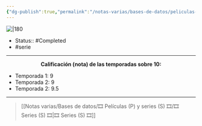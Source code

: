 ```yaml
---
{"dg-publish":true,"permalink":"/notas-varias/bases-de-datos/peliculas-p-y-series-s/s-mob-psycho-100/"}
---
```



![|180](https://m.media-amazon.com/images/M/MV5BYWIwZjhkMzgtOWExYi00ZGIwLTg1ZTktNjQyZWIxYWFmZTc0XkEyXkFqcGdeQXVyNjAwNDUxODI@._V1_SX300.jpg)

- Status:: #Completed 
- #serie

---

**<center>Calificación (nota) de las temporadas sobre 10:</center>**

- Temporada 1: 9
- Temporada 2: 9
- Temporada 2: 9.5

---

> [[Notas varias/Bases de datos/🎞️ Películas (P) y series (S) 🎞️/🎞️ Series (S) 🎞️\|🎞️ Series (S) 🎞️]]
